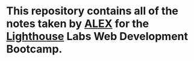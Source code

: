 # This repository contains all of the notes taken by [ALEX](https://github.com/kabica) for the [Lighthouse](https://www.lighthouselabs.ca/) Labs Web Development Bootcamp.
